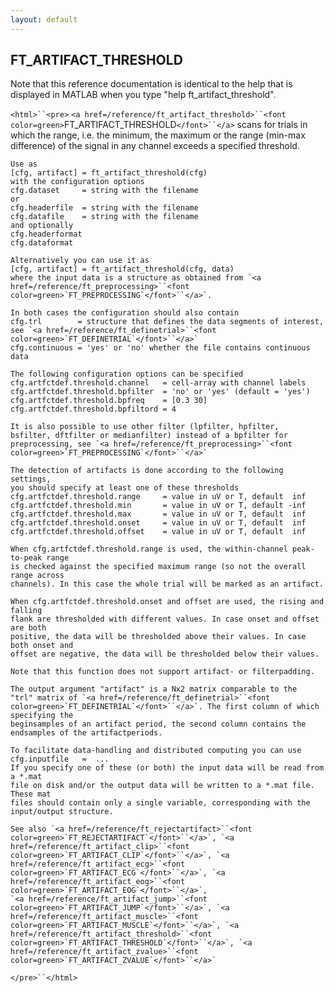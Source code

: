 ```yaml
---
layout: default
---
```


##  FT_ARTIFACT_THRESHOLD

Note that this reference documentation is identical to the help that is displayed in MATLAB when you type "help ft_artifact_threshold".

`<html>``<pre>`
    `<a href=/reference/ft_artifact_threshold>``<font color=green>`FT_ARTIFACT_THRESHOLD`</font>``</a>` scans for trials in which the range, i.e. the minimum, the
    maximum or the range (min-max difference) of the signal in any channel exceeds a
    specified threshold.
 
    Use as
    [cfg, artifact] = ft_artifact_threshold(cfg)
    with the configuration options
    cfg.dataset     = string with the filename
    or
    cfg.headerfile  = string with the filename
    cfg.datafile    = string with the filename
    and optionally
    cfg.headerformat
    cfg.dataformat
 
    Alternatively you can use it as
    [cfg, artifact] = ft_artifact_threshold(cfg, data)
    where the input data is a structure as obtained from `<a href=/reference/ft_preprocessing>``<font color=green>`FT_PREPROCESSING`</font>``</a>`.
 
    In both cases the configuration should also contain
    cfg.trl        = structure that defines the data segments of interest, see `<a href=/reference/ft_definetrial>``<font color=green>`FT_DEFINETRIAL`</font>``</a>`
    cfg.continuous = 'yes' or 'no' whether the file contains continuous data
 
    The following configuration options can be specified
    cfg.artfctdef.threshold.channel   = cell-array with channel labels
    cfg.artfctdef.threshold.bpfilter  = 'no' or 'yes' (default = 'yes')
    cfg.artfctdef.threshold.bpfreq    = [0.3 30]
    cfg.artfctdef.threshold.bpfiltord = 4
 
    It is also possible to use other filter (lpfilter, hpfilter,
    bsfilter, dftfilter or medianfilter) instead of a bpfilter for
    preprocessing, see `<a href=/reference/ft_preprocessing>``<font color=green>`FT_PREPROCESSING`</font>``</a>`
 
    The detection of artifacts is done according to the following settings,
    you should specify at least one of these thresholds
    cfg.artfctdef.threshold.range     = value in uV or T, default  inf
    cfg.artfctdef.threshold.min       = value in uV or T, default -inf
    cfg.artfctdef.threshold.max       = value in uV or T, default  inf
    cfg.artfctdef.threshold.onset     = value in uV or T, default  inf
    cfg.artfctdef.threshold.offset    = value in uV or T, default  inf
 
    When cfg.artfctdef.threshold.range is used, the within-channel peak-to-peak range
    is checked against the specified maximum range (so not the overall range across
    channels). In this case the whole trial will be marked as an artifact.
 
    When cfg.artfctdef.threshold.onset and offset are used, the rising and falling
    flank are thresholded with different values. In case onset and offset are both
    positive, the data will be thresholded above their values. In case both onset and
    offset are negative, the data will be thresholded below their values.
 
    Note that this function does not support artifact- or filterpadding.
 
    The output argument "artifact" is a Nx2 matrix comparable to the
    "trl" matrix of `<a href=/reference/ft_definetrial>``<font color=green>`FT_DEFINETRIAL`</font>``</a>`. The first column of which specifying the
    beginsamples of an artifact period, the second column contains the
    endsamples of the artifactperiods.
 
    To facilitate data-handling and distributed computing you can use
    cfg.inputfile   =  ...
    If you specify one of these (or both) the input data will be read from a *.mat
    file on disk and/or the output data will be written to a *.mat file. These mat
    files should contain only a single variable, corresponding with the
    input/output structure.
 
    See also `<a href=/reference/ft_rejectartifact>``<font color=green>`FT_REJECTARTIFACT`</font>``</a>`, `<a href=/reference/ft_artifact_clip>``<font color=green>`FT_ARTIFACT_CLIP`</font>``</a>`, `<a href=/reference/ft_artifact_ecg>``<font color=green>`FT_ARTIFACT_ECG`</font>``</a>`, `<a href=/reference/ft_artifact_eog>``<font color=green>`FT_ARTIFACT_EOG`</font>``</a>`,
    `<a href=/reference/ft_artifact_jump>``<font color=green>`FT_ARTIFACT_JUMP`</font>``</a>`, `<a href=/reference/ft_artifact_muscle>``<font color=green>`FT_ARTIFACT_MUSCLE`</font>``</a>`, `<a href=/reference/ft_artifact_threshold>``<font color=green>`FT_ARTIFACT_THRESHOLD`</font>``</a>`, `<a href=/reference/ft_artifact_zvalue>``<font color=green>`FT_ARTIFACT_ZVALUE`</font>``</a>`
`</pre>``</html>`

